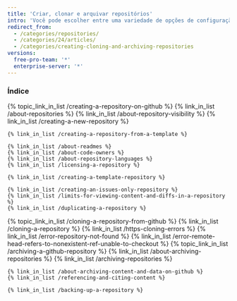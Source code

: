 ```yaml
---
title: 'Criar, clonar e arquivar repositórios'
intro: 'Você pode escolher entre uma variedade de opções de configuração ao criar ou clonar um repositório. Também é possível usar repositórios para arquivar conteúdo e dados no {{ site.data.variables.product.prodname_dotcom }}.'
redirect_from:
  - /categories/repositories/
  - /categories/24/articles/
  - /categories/creating-cloning-and-archiving-repositories
versions:
  free-pro-team: '*'
  enterprise-server: '*'
---
```



### Índice

{% topic_link_in_list /creating-a-repository-on-github %}
    {% link_in_list /about-repositories %}
    {% link_in_list /about-repository-visibility %}
    {% link_in_list /creating-a-new-repository %}
<!-- if currentVersion == "free-pro-team@latest" or currentVersion ver_gt "enterprise-server@2.17" -->
    {% link_in_list /creating-a-repository-from-a-template %}
<!-- endif -->
    {% link_in_list /about-readmes %}
    {% link_in_list /about-code-owners %}
    {% link_in_list /about-repository-languages %}
    {% link_in_list /licensing-a-repository %}
<!-- if currentVersion == "free-pro-team@latest" or currentVersion ver_gt "enterprise-server@2.17" -->
    {% link_in_list /creating-a-template-repository %}
<!-- endif -->
    {% link_in_list /creating-an-issues-only-repository %}
    {% link_in_list /limits-for-viewing-content-and-diffs-in-a-repository %}
    {% link_in_list /duplicating-a-repository %}
{% topic_link_in_list /cloning-a-repository-from-github %}
    {% link_in_list /cloning-a-repository %}
    {% link_in_list /https-cloning-errors %}
    {% link_in_list /error-repository-not-found %}
    {% link_in_list /error-remote-head-refers-to-nonexistent-ref-unable-to-checkout %}
{% topic_link_in_list /archiving-a-github-repository %}
    {% link_in_list /about-archiving-repositories %}
    {% link_in_list /archiving-repositories %}
<!-- if currentVersion == "free-pro-team@latest" -->
    {% link_in_list /about-archiving-content-and-data-on-github %}
    {% link_in_list /referencing-and-citing-content %}
<!-- endif -->
    {% link_in_list /backing-up-a-repository %}

